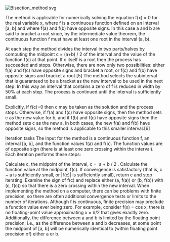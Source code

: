 ![Bisection_method svg](https://github.com/user-attachments/assets/c867ba1e-2407-4e0f-8875-29ac9578753d)


The method is applicable for numerically solving the equation f(x) = 0 for the real variable x, where f is a continuous function defined on an interval [a, b] and where f(a) and f(b) have opposite signs. In this case a and b are said to bracket a root since, by the intermediate value theorem, the continuous function f must have at least one root in the interval (a, b).

At each step the method divides the interval in two parts/halves by computing the midpoint c = (a+b) / 2 of the interval and the value of the function f(c) at that point. If c itself is a root then the process has succeeded and stops. Otherwise, there are now only two possibilities: either f(a) and f(c) have opposite signs and bracket a root, or f(c) and f(b) have opposite signs and bracket a root.[5] The method selects the subinterval that is guaranteed to be a bracket as the new interval to be used in the next step. In this way an interval that contains a zero of f is reduced in width by 50% at each step. The process is continued until the interval is sufficiently small.

Explicitly, if f(c)=0 then c may be taken as the solution and the process stops. Otherwise, if f(a) and f(c) have opposite signs, then the method sets c as the new value for b, and if f(b) and f(c) have opposite signs then the method sets c as the new a. In both cases, the new f(a) and f(b) have opposite signs, so the method is applicable to this smaller interval.[6]

Iteration tasks
The input for the method is a continuous function f, an interval [a, b], and the function values f(a) and f(b). The function values are of opposite sign (there is at least one zero crossing within the interval). Each iteration performs these steps:

Calculate c, the midpoint of the interval, c = ⁠
a + b
/
2
⁠.
Calculate the function value at the midpoint, f(c).
If convergence is satisfactory (that is, c − a is sufficiently small, or |f(c)| is sufficiently small), return c and stop iterating.
Examine the sign of f(c) and replace either (a, f(a)) or (b, f(b)) with (c, f(c)) so that there is a zero crossing within the new interval.
When implementing the method on a computer, there can be problems with finite precision, so there are often additional convergence tests or limits to the number of iterations. Although f is continuous, finite precision may preclude a function value ever being zero. For example, consider f(x) = cos x; there is no floating-point value approximating x = π/2 that gives exactly zero. Additionally, the difference between a and b is limited by the floating point precision; i.e., as the difference between a and b decreases, at some point the midpoint of [a, b] will be numerically identical to (within floating point precision of) either a or b.
